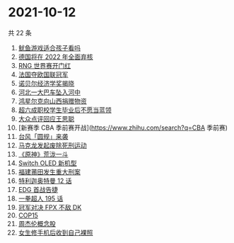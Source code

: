 # 2021-10-12

共 22 条

<!-- BEGIN -->
<!-- 最后更新时间 Tue Oct 12 2021 16:08:04 GMT+0800 (China Standard Time) -->

1. [鱿鱼游戏适合孩子看吗](https://www.zhihu.com/search?q=鱿鱼游戏)
1. [德国将在 2022 年全面弃核](https://www.zhihu.com/search?q=德国弃核)
1. [RNG 世界赛开门红](https://www.zhihu.com/search?q=RNG)
1. [法国夺欧国联冠军](https://www.zhihu.com/search?q=欧国联)
1. [诺贝尔经济学奖揭晓](https://www.zhihu.com/search?q=诺贝尔经济学奖)
1. [河北一大巴车坠入河中](https://www.zhihu.com/search?q=大巴车坠河)
1. [鸿星尔克向山西捐赠物资](https://www.zhihu.com/search?q=鸿星尔克)
1. [超六成职校学生毕业后不愿当蓝领](https://www.zhihu.com/search?q=职校毕业生)
1. [大众点评回应王思聪](https://www.zhihu.com/search?q=大众点评)
1. [新赛季 CBA 季前赛开战](https://www.zhihu.com/search?q=CBA 季前赛)
1. [台风「圆规」来袭](https://www.zhihu.com/search?q=圆规)
1. [马克龙发起废除死刑运动](https://www.zhihu.com/search?q=马克龙)
1. [《原神》荒泷一斗](https://www.zhihu.com/search?q=原神)
1. [Switch OLED 新机型](https://www.zhihu.com/search?q=switch)
1. [福建莆田发生重大刑案](https://www.zhihu.com/search?q=福建刑案)
1. [特利迦奥特曼 12 话](https://www.zhihu.com/search?q=特利迦奥特曼)
1. [EDG 首战告捷](https://www.zhihu.com/search?q=EDG)
1. [一拳超人 195 话](https://www.zhihu.com/search?q=一拳超人)
1. [冠军对决 FPX 不敌 DK](https://www.zhihu.com/search?q=FPX)
1. [COP15](https://www.zhihu.com/search?q=cop15)
1. [周杰伦概念股](https://www.zhihu.com/search?q=周杰伦)
1. [女生修手机后收到自己裸照](https://www.zhihu.com/search?q=互联网隐私)

<!-- END -->
